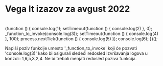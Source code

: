 # Vega It izazov za avgust 2022 
#

(function () {
  console.log(1);
  setTimeout(function () { console.log(2) }, 0);
  _function_to_invoke(console.log(3));
  setTimeout(function () { console.log(4) }, 100);
  process.nextTick(function () { console.log(5) });
  console.log(6);
})();

Napiši poziv funkcije umesto '_function_to_invoke' koji će pozvati 'console.log(3)' kako bi osigurali sledeći redosled izvršavanja logova u konzoli: 1,6,5,3,2,4.
Ne bi trebali menjati redosled poziva funkcija.
